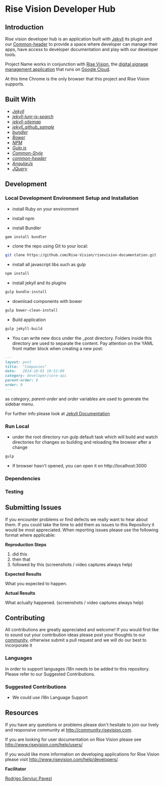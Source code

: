 # Rise Vision Developer Hub

## Introduction

Rise vision developer hub is an application built with [Jekyll](http://jekyllrb.com/) its plugin and our [Common-header](https://github.com/Rise-Vision/common-header) to provide a space where developer can manage their apps, have access to developer documentation and play with our developer tools.

Project Name works in conjunction with [Rise Vision](http://www.risevision.com), the [digital signage management application](http://rva.risevision.com/) that runs on [Google Cloud](https://cloud.google.com).

At this time Chrome is the only browser that this project and Rise Vision supports.

## Built With
- *[Jekyll](http://jekyllrb.com/)*
- *[jekyll-lunr-js-search](https://github.com/slashdotdash/jekyll-lunr-js-search)*
- *[jekyll-sitemap](https://github.com/jekyll/jekyll-sitemap)*
- *[jekyll_github_sample](https://github.com/bwillis/jekyll-github-sample)*
- *[bundler](http://bundler.io/)*
- *[Bower](http://bower.io/)*
- *[NPM](https://www.npmjs.org/)*
- *[Gulp.js](http://gulpjs.com/)*
- *[Common-Style](http://rise-vision.github.io/style-guide/)*
- *[common-header](https://github.com/Rise-Vision/common-header)*
- *[AngularJs](https://angularjs.org/)*
- *[JQuery](http://jquery.com/)*

## Development

### Local Development Environment Setup and Installation

* install Ruby on your environment 
* install npm

* install Bundler 
```bash
gem install bundler
```

* clone the repo using Git to your local:
```bash
git clone https://github.com/Rise-Vision/risevision-documentation.git
```

* install all javascript libs such as gulp
```bash
npm install
```

* install jekyll and its plugins
```bash
gulp bundle-install
```

* download components with bower
```bash
gulp bower-clean-install
```

* Build application
```bash
gulp jekyll-build 
```

* You can write new docs under the _post directory. Folders inside this directory are used to separate the content. 
Pay attention on the YAML front matter block when creating a new post: 
```markdown
---
layout: post
title:  "Companies"
date:   2014-10-01 10:52:00
category: developer/core-api
parent-order: 0
order: 0
---
```

as *category*, *parent-order* and *order* variables are used to generate the sidebar menu. 

For further info please look at [Jekyll Documentation](http://jekyllrb.com/docs/home/)

### Run Local

* under the root directory run gulp default task which will build and watch directories for changes 
so building and reloading the browser after a change
```bash
gulp
```

* If browser hasn't opened, you can open it on http://localhost:3000

### Dependencies


### Testing

## Submitting Issues
If you encounter problems or find defects we really want to hear about them. If you could take the time to add them as issues to this Repository it would be most appreciated. When reporting issues please use the following format where applicable:

**Reproduction Steps**

1. did this
2. then that
3. followed by this (screenshots / video captures always help)

**Expected Results**

What you expected to happen.

**Actual Results**

What actually happened. (screenshots / video captures always help)

## Contributing
All contributions are greatly appreciated and welcome! If you would first like to sound out your contribution ideas please post your thoughts to our [community](http://community.risevision.com), otherwise submit a pull request and we will do our best to incorporate it

### Languages

In order to support languages i18n needs to be added to this repository.  Please refer to our Suggested Contributions.

### Suggested Contributions
- We could use i18n Language Support

## Resources
If you have any questions or problems please don't hesitate to join our lively and responsive community at http://community.risevision.com.

If you are looking for user documentation on Rise Vision please see http://www.risevision.com/help/users/

If you would like more information on developing applications for Rise Vision please visit http://www.risevision.com/help/developers/.

**Facilitator**

[Rodrigo Serviuc Pavezi](https://github.com/rodrigopavezi "Rodrigo Serviuc Pavezi")
